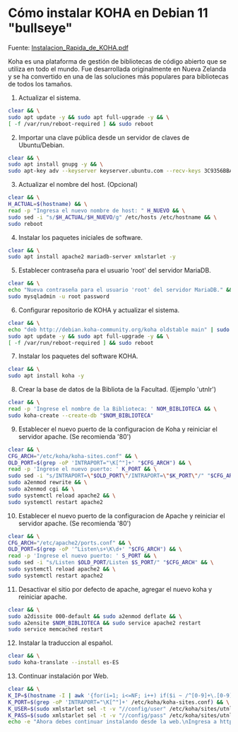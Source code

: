 # Cómo instalar KOHA en Debian 11 "bullseye"

Fuente: [Instalacion_Rapida_de_KOHA.pdf](./Instalacion_Rapida_de_KOHA.pdf)

Koha es una plataforma de gestión de bibliotecas de código abierto que se utiliza en todo el mundo. Fue desarrollada originalmente en Nueva Zelanda y se ha convertido en una de las soluciones más populares para bibliotecas de todos los tamaños.

1. Actualizar el sistema.

```bash
clear && \
sudo apt update -y && sudo apt full-upgrade -y && \
[ -f /var/run/reboot-required ] && sudo reboot
```
2. Importar una clave pública desde un servidor de claves de Ubuntu/Debian.

```bash
clear && \
sudo apt install gnupg -y && \
sudo apt-key adv --keyserver keyserver.ubuntu.com --recv-keys 3C9356BBA2E41F10
```
3. Actualizar el nombre del host. (Opcional)

```bash
clear && \
H_ACTUAL=$(hostname) && \
read -p "Ingresa el nuevo nombre de host: " H_NUEVO && \
sudo sed -i "s/$H_ACTUAL/$H_NUEVO/g" /etc/hosts /etc/hostname && \
sudo reboot
```
4. Instalar los paquetes iniciales de software.

```bash
clear && \
sudo apt install apache2 mariadb-server xmlstarlet -y
```
5. Establecer contraseña para el usuario 'root' del servidor MariaDB.

```bash
clear && \
echo "Nueva contraseña para el usuario 'root' del servidor MariaDB." && \
sudo mysqladmin -u root password 
```
6. Configurar repositorio de KOHA y actualizar el sistema.

```bash
clear && \
echo "deb http://debian.koha-community.org/koha oldstable main" | sudo tee /etc/apt/sources.list.d/koha.list && \
sudo apt update -y && sudo apt full-upgrade -y && \
[ -f /var/run/reboot-required ] && sudo reboot
```
7. Instalar los paquetes del software KOHA.

```bash
clear && \
sudo apt install koha -y
```
8. Crear la base de datos de la Bibliota de la Facultad. (Ejemplo 'utnlr')

```bash
clear && \
read -p 'Ingrese el nombre de la Biblioteca: ' NOM_BIBLIOTECA && \
sudo koha-create --create-db "$NOM_BIBLIOTECA"
```
9. Establecer el nuevo puerto de la configuracion de Koha y reiniciar el servidor apache. (Se recomienda '80')

```bash
clear && \
CFG_ARCH="/etc/koha/koha-sites.conf" && \
OLD_PORT=$(grep -oP 'INTRAPORT="\K[^"]+' "$CFG_ARCH") && \
read -p 'Ingrese el nuevo puerto: ' K_PORT && \
sudo sed -i "s/INTRAPORT=\"$OLD_PORT\"/INTRAPORT=\"$K_PORT\"/" "$CFG_ARCH" && \
sudo a2enmod rewrite && \
sudo a2enmod cgi && \
sudo systemctl reload apache2 && \
sudo systemctl restart apache2
```
10. Establecer el nuevo puerto de la configuracion de Apache y reiniciar el servidor apache. (Se recomienda '80')

```bash
clear && \
CFG_ARCH="/etc/apache2/ports.conf" && \
OLD_PORT=$(grep -oP '^Listen\s+\K\d+' "$CFG_ARCH") && \
read -p 'Ingrese el nuevo puerto: ' S_PORT && \
sudo sed -i "s/Listen $OLD_PORT/Listen $S_PORT/" "$CFG_ARCH" && \
sudo systemctl reload apache2 && \
sudo systemctl restart apache2
```
11. Desactivar el sitio por defecto de apache, agregar el nuevo koha y reiniciar apache.

```bash
clear && \
sudo a2dissite 000-default && sudo a2enmod deflate && \
sudo a2ensite $NOM_BIBLIOTECA && sudo service apache2 restart
sudo service memcached restart 
```
12. Instalar la traduccion al español.

```bash
clear && \
sudo koha-translate --install es-ES 
```
13. Continuar instalación por Web.

```bash
clear && \
K_IP=$(hostname -I | awk '{for(i=1; i<=NF; i++) if($i ~ /^[0-9]+\.[0-9]+\.[0-9]+\.[0-9]+$/) printf "%s#", $i}' | sed 's/#$//') && \
K_PORT=$(grep -oP 'INTRAPORT="\K[^"]+' /etc/koha/koha-sites.conf) && \
K_USER=$(sudo xmlstarlet sel -t -v "//config/user" /etc/koha/sites/utnlr/koha-conf.xml) && \
K_PASS=$(sudo xmlstarlet sel -t -v "//config/pass" /etc/koha/sites/utnlr/koha-conf.xml) && \
echo -e "Ahora debes continuar instalando desde la web.\nIngresa a http://$K_IP:$K_PORT\ncon el Usuario >> $K_USER << y contraseña >> $K_PASS <<"
```
